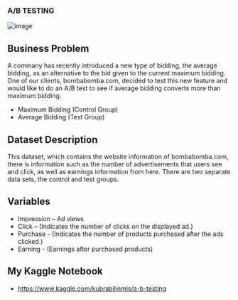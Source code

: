 ### A/B TESTING

![image](https://user-images.githubusercontent.com/81189969/149634748-ce699a51-0c50-4be9-bc2c-94566e5288f2.png)


## Business Problem 
A commany has recently introduced a new type of bidding, the average bidding, as an alternative to the bid given to the current maximum bidding.
One of our clients, bombabomba.com, decided to test this new feature and would like to do an A/B test to see if average bidding converts more than maximum bidding.

* Maximum Bidding (Control Group)
* Average Bidding (Test Group)

## Dataset Description 
This dataset, which contains the website information of bombabomba.com, there is information such as the number of advertisements that users see and click, as well as earnings information from here. There are two separate data sets, the control and test groups.


## Variables 
- Impression – Ad views
- Click – (Indicates the number of clicks on the displayed ad.)
- Purchase - (Indicates the number of products purchased after the ads clicked.)
- Earning - (Earnings after purchased products)


 ## My Kaggle Notebook
 * https://www.kaggle.com/kubrabilinmis/a-b-testing
